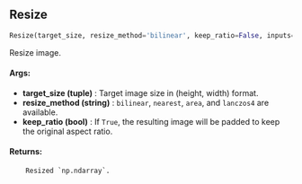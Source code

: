 ## Resize
```python
Resize(target_size, resize_method='bilinear', keep_ratio=False, inputs=None, outputs=None, mode=None)
```
Resize image.

#### Args:

* **target_size (tuple)** :  Target image size in (height, width) format.
* **resize_method (string)** :  `bilinear`, `nearest`, `area`, and `lanczos4` are available.
* **keep_ratio (bool)** :  If `True`, the resulting image will be padded to keep the original aspect ratio.

#### Returns:
        Resized `np.ndarray`.    